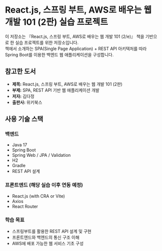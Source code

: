 # React.js, 스프링 부트, AWS로 배우는 웹 개발 101 (2판) 실습 프로젝트

이 저장소는 『React.js, 스프링 부트, AWS로 배우는 웹 개발 101 (2/e)』 책을 기반으로 한 실습 프로젝트를 위한 저장소입니다.  
책에서 소개하는 SPA(Single Page Application) + REST API 아키텍처를 따라 Spring Boot를 이용한 백엔드 웹 애플리케이션을 구성합니다.

## 참고한 도서

- **제목:** React.js, 스프링 부트, AWS로 배우는 웹 개발 101 (2판)  
- **부제:** SPA, REST API 기반 웹 애플리케이션 개발  
- **저자:** 김다정  
- **출판사:** 위키북스

## 사용 기술 스택

### 백엔드
- Java 17
- Spring Boot
- Spring Web / JPA / Validation
- H2
- Gradle
- REST API 설계

### 프론트엔드 (해당 실습 이후 연동 예정)
- React.js (with CRA or Vite)
- Axios
- React Router

### 학습 목표
- 스프링부트를 활용한 REST API 설계 및 구현
- 프론트엔드와 백엔드의 통신 구조 이해
- AWS에 배포 가능한 웹 서비스 기초 구성
